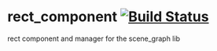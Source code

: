 rect_component [![Build Status](https://travis-ci.org/nathanfaucett/rs-rect_component.svg?branch=master)](https://travis-ci.org/nathanfaucett/rs-rect_component)
=====

rect component and manager for the scene_graph lib
